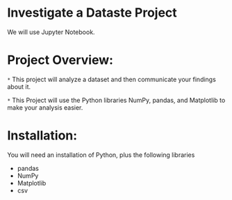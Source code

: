 # Investigate a Dataste Project
We will use Jupyter Notebook.

# Project Overview:
`*` This project will analyze a dataset and then communicate your findings about it.

`*` This Project will use the Python libraries NumPy, pandas, and Matplotlib to make your analysis easier.

# Installation:
You will need an installation of Python, plus the following libraries
* pandas
* NumPy
* Matplotlib
* csv

